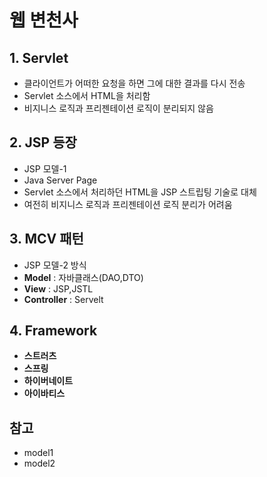 # 웹 변천사



## 1. Servlet
 - 클라이언트가 어떠한 요청을 하면 그에 대한 결과를 다시 
 전송
 - Servlet 소스에서 HTML을 처리함
 - 비지니스 로직과 프리젠테이션 로직이 분리되지 않음

## 2. JSP 등장
- JSP 모델-1
- Java Server Page
- Servlet 소스에서 처리하던 HTML을 JSP 스트립팅 기술로 대체
- 여전히 비지니스 로직과 프리젠테이션 로직 분리가 어려움

## 3. MCV 패턴
- JSP 모델-2 방식
- **Model** : 자바클래스(DAO,DTO)
- **View** : JSP,JSTL
- **Controller** : Servelt


## 4. Framework
- **스트러츠**
- **스프링**
- **하이버네이트**
- **아이바티스**



## 참고
- model1
- model2

